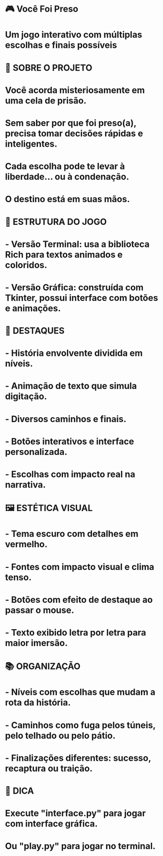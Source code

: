 # 🎮 Você Foi Preso
# Um jogo interativo com múltiplas escolhas e finais possíveis

# 🔎 SOBRE O PROJETO
# Você acorda misteriosamente em uma cela de prisão.
# Sem saber por que foi preso(a), precisa tomar decisões rápidas e inteligentes.
# Cada escolha pode te levar à liberdade… ou à condenação.
# O destino está em suas mãos.

# 🧱 ESTRUTURA DO JOGO
# - Versão Terminal: usa a biblioteca Rich para textos animados e coloridos.
# - Versão Gráfica: construída com Tkinter, possui interface com botões e animações.

# 🌟 DESTAQUES
# - História envolvente dividida em níveis.
# - Animação de texto que simula digitação.
# - Diversos caminhos e finais.
# - Botões interativos e interface personalizada.
# - Escolhas com impacto real na narrativa.

# 🖼️ ESTÉTICA VISUAL
# - Tema escuro com detalhes em vermelho.
# - Fontes com impacto visual e clima tenso.
# - Botões com efeito de destaque ao passar o mouse.
# - Texto exibido letra por letra para maior imersão.

# 📚 ORGANIZAÇÃO
# - Níveis com escolhas que mudam a rota da história.
# - Caminhos como fuga pelos túneis, pelo telhado ou pelo pátio.
# - Finalizações diferentes: sucesso, recaptura ou traição.

# 💬 DICA
# Execute "interface.py" para jogar com interface gráfica.
# Ou "play.py" para jogar no terminal.
